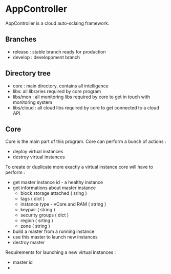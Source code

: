 # AppController

AppController is a cloud auto-sclaing framework.

## Branches

 * release : stable branch ready for production
 * develop : developpment branch

## Directory tree

  * core : main directory, contains all intelligence
  * libs: all libraries required by core program
  * libs/mon : all monitoring libs required by core to get in touch with monitoring system
  * libs/cloud : all cloud libs required by core to get connected to a cloud API

## Core

Core is the main part of this program. Core can perform a bunch of actions :

 * deploy virtual instances
 * destroy virtual instances

 To create or duplicate more exactly a virtual instance core will have to perform :

  * get master instance id - a healthy instance
  * get informations about master instance
    * block storage attached ( sring )
    * tags ( dict )
    * instance type - vCore and RAM ( string )
    * keypair ( string )
    * security groups ( dict )
    * region ( srting )
    * zone ( string )
  * build a master from a running instance
  * use this master to launch new instances
  * destroy master

Requirements for launching a new virtual instances :

  * master id
  *
